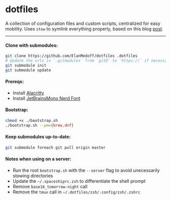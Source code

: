 # dotfiles

A collection of configuration files and custom scripts, centralized for easy mobility. Uses `stow` to symlink everything
properly, based on this blog [post](https://www.jakewiesler.com/blog/managing-dotfiles).

---

#### Clone with submodules:

```sh
git clone https://github.com/ElanMedoff/dotfiles .dotfiles
# Update the urls in `.gitmodules` from `git@` to `https://` if necessary
git submodule init
git submodule update
```

#### Prereqs:

- Install [Alacritty](https://alacritty.org/)
- Install [JetBrainsMono Nerd Font](https://www.nerdfonts.com/font-downloads)

#### Bootstrap:

```sh
chmod +x ./bootstrap.sh
./bootstrap.sh --pm={brew,dnf}
```

#### Keep submodules up-to-date:

```sh
git submodule foreach git pull origin master
```

#### Notes when using on a server:

- Run the root `bootstrap.sh` with the `--server` flag to avoid unecessarily stowing directories
- Update the `~/.spaceshiprc.zsh` to differentiate the shell prompt
- Remove `base16_tomorrow-night` call
- Remove the `tmux` call in `~/.dotfiles/zsh/.config/zsh/.zshrc`
